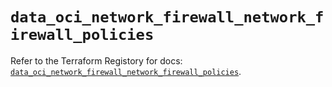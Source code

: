 # `data_oci_network_firewall_network_firewall_policies`

Refer to the Terraform Registory for docs: [`data_oci_network_firewall_network_firewall_policies`](https://registry.terraform.io/providers/oracle/oci/6.18.0/docs/data-sources/network_firewall_network_firewall_policies).
